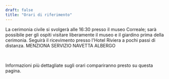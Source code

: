 ```yaml
---
draft: false
title: "Orari di riferimento"
---
```


La cerimonia civile si svolgerà alle 16:30 presso il museo Correale; sarà possibile per gli ospiti visitare liberamente il museo e il giardino prima della cerimonia. Seguirà il ricevimento presso l'Hotel Riviera a pochi passi di distanza. MENZIONA SERVIZIO NAVETTA ALBERGO

<br>

Informazioni più dettagliate sugli orari compariranno presto su questa pagina.